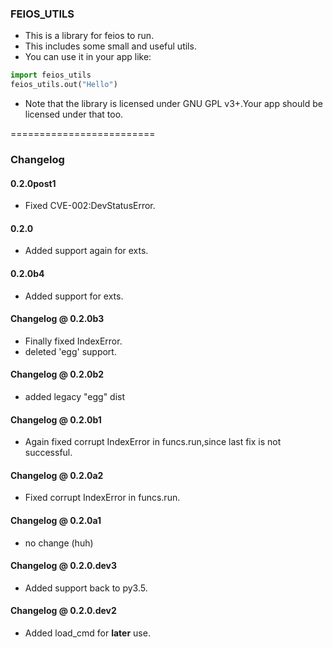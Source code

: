 ### FEIOS_UTILS
* This is a library for feios to run.
* This includes some small and useful utils.
* You can use it in your app like:
```python
import feios_utils
feios_utils.out("Hello")
```
* Note that the library is licensed under GNU GPL v3+.Your app should be licensed under that too.

=========================

### Changelog
#### 0.2.0post1
* Fixed CVE-002:DevStatusError.
#### 0.2.0
* Added support again for exts.
#### 0.2.0b4
* Added support for exts.
#### Changelog @ 0.2.0b3
* Finally fixed IndexError.
* deleted 'egg' support.
#### Changelog @ 0.2.0b2
* added legacy "egg" dist
#### Changelog @ 0.2.0b1
* Again fixed corrupt IndexError in funcs.run,since last fix is not successful.
#### Changelog @ 0.2.0a2
* Fixed corrupt IndexError in funcs.run.
#### Changelog @ 0.2.0a1
* no change (huh)
#### Changelog @ 0.2.0.dev3
* Added support back to py3.5.
#### Changelog @ 0.2.0.dev2
* Added load_cmd for **later** use.
